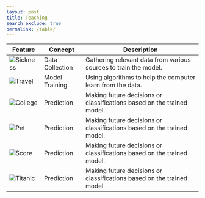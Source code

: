 ```yaml
---
layout: post
title: Teaching
search_exclude: true
permalink: /table/
---
```


| Feature                                 | Concept         | Description                                                            |
| ------------------------------------- | --------------- | ---------------------------------------------------------------------- |
| ![Sickness]({{site.baseurl}}/images/sick.png) | Data Collection | Gathering relevant data from various sources to train the model.       |
| ![Travel]({{site.baseurl}}/images/travel.png) | Model Training  | Using algorithms to help the computer learn from the data.             |
| ![College]({{site.baseurl}}/images/sick.png) | Prediction      | Making future decisions or classifications based on the trained model. |
| ![Pet]({{site.baseurl}}/images/happy.png) | Prediction      | Making future decisions or classifications based on the trained model. |
| ![Score]({{site.baseurl}}/images/sick.png) | Prediction      | Making future decisions or classifications based on the trained model. |
| ![Titanic]({{site.baseurl}}/images/sick.png) | Prediction      | Making future decisions or classifications based on the trained model. |
